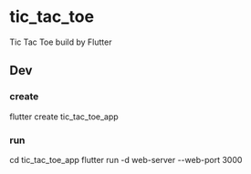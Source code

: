 # tic_tac_toe
Tic Tac Toe build by Flutter


## Dev

### create
flutter create tic_tac_toe_app

### run
cd tic_tac_toe_app
flutter run -d web-server --web-port 3000
